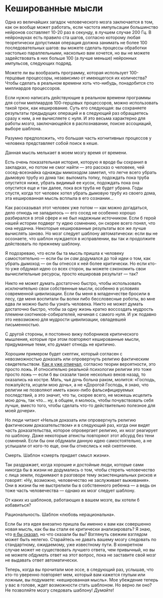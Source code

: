 # Кешированные мысли
Одна из величайших загадок человеческого мозга заключается в том, как он вообще может работать, если частота импульсации большинство нейронов составляет 10-20 раз в секунду, в лучшем случае 200 Гц. В нейронауках есть правило ста шагов, согласно которому любая теоретически допустимая операция должна занимать не более 100 последовательных шагов: вы можете сделать процессы обработки настолько параллельными, насколько вам хочется, но вы не можете задействовать в них больше 100 (а лучше меньше) нейронных импульсов, следующих подряд.

Можете ли вы вообразить программу, которая использует 100-герцовые процессоры, независимо от имеющегося их количества? Чтобы сделать в реальном времени хоть что-нибудь, понадобится сто миллиардов процессоров.

Если нужно написать действующие в реальном времени программы для сотни миллиардов 100-герцовых процессоров, можно использовать такой трюк, как кеширование. Суть его следующая: вы сохраняете результаты предыдущих операций и в следующий раз обращаетесь сразу к ним, а не вычисляете с нуля. И это весьма характерно для работы *мозга*, заключающейся в распознавании, поиске ассоциаций, выборе шаблона.

Разумно предположить, что большая часть когнитивных процессов у человека представляет собой поиск в кеше.

Данная мысль мелькает в моем мозгу время от времени.

Есть очень показательная история, которую я вроде бы сохранил в закладках, но потом не смог найти — это рассказ о человеке, чей сосед-всезнайка однажды мимоходом заметил, что легче всего убрать дымовую трубу из дома так: выломать топку, подождать пока труба опустится ниже, убрать видимый ее кусок, подождать пока она опустится еще и так далее, пока вся труба не будет убрана. Годы спустя, когда тот человек хотел убрать дымовую трубу из своего дома, эта кешированная мысль всплыла в его сознании…

Как рассказывал этот человек уже потом — как можно догадаться, дело отнюдь не заладилось — его сосед не особенно хорошо разбирался в этой сфере и не был надежным источником. Если б герой нашей истории подверг ту идею сомнению, он скорее всего понял, что она неудачна. Некоторые кешированные результаты все же лучше вычислять заново. Но мозг следует шаблону автоматически: если вы не осознаете, что шаблон нуждается в исправлении, вы так и продолжите действовать по прежнему шаблону.

Я подозреваю, что если бы та мысль пришла к человеку самостоятельно — если бы он *сам* додумался до той идеи о том, как убрать дымоход — он бы отнесся к ней более критически. Но если кто-то уже обдумал идею со всех сторон, вы можете сэкономить свои вычислительные ресурсы, просто кешировав результат — так?

Никто не может думать достаточно быстро, чтобы использовать исключительно свои собственные мысли, особенно в условиях современной цивилизации. Если бы меня в младенчестве бросили в лесу, где меня воспитали бы волки либо бессловесные роботы, во мне едва ли можно было бы узнать человека. Никто не может думать достаточно быстро, чтобы за одну жизнь кратко воссоздать мудрость племени охотников-собирателей, начиная с самого нуля. И уж подавно это невозможно для мудрости цивилизации, овладевшей письменностью.

С другой стороны, я постоянно вижу поборников критического мышления, которые при этом повторяют кешированные мысли, придуманные теми, кто думает отнюдь не критично.

Хорошим примером будет скептик, который согласен с невозможностью доказать или опровергнуть религию фактическим свидетельством. [Как я уже отмечал](/w/Претензия_религии_на_неопровергаемость), согласно теории вероятности, это просто ложь. И относительно реальной психологии религии это тоже просто ложь — если б вы сказали такое несколько веков назад, то оказались на костре. Мать, чья дочь больна раком, молится: «Господь, пожалуйста, исцели мою дочь», а не «Дорогой Господь, я знаю, что религии не позволяют иметь каких-либо фальсифицируемых последствий, а это значит, что ты, скорее всего, не можешь исцелить мою дочь, так что… ну, в общем, я молюсь, чтобы почувствовать себя лучше, вместо того, чтобы сделать что-то действительно полезное для моей дочери».

Но люди читают «Нельзя доказать или опровергнуть религию фактическим доказательством» и в следующий раз, когда они видят часть доказательства, которое опровергает религию, их мозг реагирует по шаблону. Даже некоторые атеисты повторяют этот абсурд без тени сомнений. Если бы они обдумали данную идею самостоятельно, а не услышали от кого-то еще, они бы отнеслись к ней скептичнее.

Смерть. Шаблон «смерть придает смысл жизни».

Так раздражает, когда хорошие и достойные люди, которые сами никогда бы в жизни не додумались о том, чтобы стереть человечество с лица земли, поднимают в разговоре тему экзистенциальных рисков и говорят: «Ну, возможно, человечество не заслуживает выживания». Они в жизни бы не выстрелили бы в собственного ребенка — а ведь он тоже часть человечества — однако их мозг следует шаблону.

От каких из шаблонов, работающих в вашем мозге, вы хотели б избавиться?

Рациональность. Шаблон «любовь нерациональна».

Если бы эта идея внезапно пришла бы именно к вам как совершенно новая мысль, как бы вы стали ее критически анализировать? Я знаю, что [я бы сказал](/w/Мне_сегодня_рационально), но что сказали бы вы? Взглянуть свежим взглядом может быть нелегко. Старайтесь не давать вашему мозгу следовать по стандартному, ожидаемому, уже известному пути. В конкретном случае может не существовать лучшего ответа, чем привычный, но вы не можете *обдумать* ответ на этот вопрос, пока не заставите свой мозг не выдавать ответ автоматически.

Теперь, когда вы прочитали мое эссе, в следующий раз, услышав, что кто-то уверенно повторяет мем, который вам кажется глупым или ложным, вы подумаете: «кешированная мысль». Мое убеждение теперь у вас в голове, ждет возможности стать шаблоном. Но верно ли оно? Не позволяйте мозгу следовать шаблону! *Думайте*!